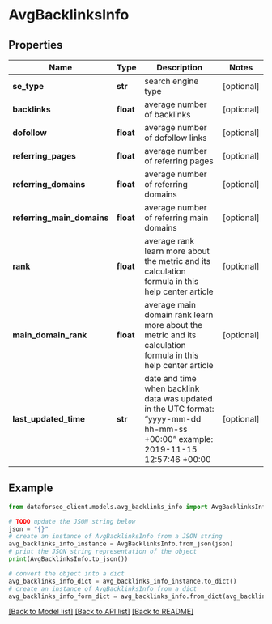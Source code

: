 # AvgBacklinksInfo


## Properties

Name | Type | Description | Notes
------------ | ------------- | ------------- | -------------
**se_type** | **str** | search engine type | [optional] 
**backlinks** | **float** | average number of backlinks | [optional] 
**dofollow** | **float** | average number of dofollow links | [optional] 
**referring_pages** | **float** | average number of referring pages | [optional] 
**referring_domains** | **float** | average number of referring domains | [optional] 
**referring_main_domains** | **float** | average number of referring main domains | [optional] 
**rank** | **float** | average rank learn more about the metric and its calculation formula in this help center article | [optional] 
**main_domain_rank** | **float** | average main domain rank learn more about the metric and its calculation formula in this help center article | [optional] 
**last_updated_time** | **str** | date and time when backlink data was updated in the UTC format: “yyyy-mm-dd hh-mm-ss +00:00” example: 2019-11-15 12:57:46 +00:00 | [optional] 

## Example

```python
from dataforseo_client.models.avg_backlinks_info import AvgBacklinksInfo

# TODO update the JSON string below
json = "{}"
# create an instance of AvgBacklinksInfo from a JSON string
avg_backlinks_info_instance = AvgBacklinksInfo.from_json(json)
# print the JSON string representation of the object
print(AvgBacklinksInfo.to_json())

# convert the object into a dict
avg_backlinks_info_dict = avg_backlinks_info_instance.to_dict()
# create an instance of AvgBacklinksInfo from a dict
avg_backlinks_info_form_dict = avg_backlinks_info.from_dict(avg_backlinks_info_dict)
```
[[Back to Model list]](../README.md#documentation-for-models) [[Back to API list]](../README.md#documentation-for-api-endpoints) [[Back to README]](../README.md)


